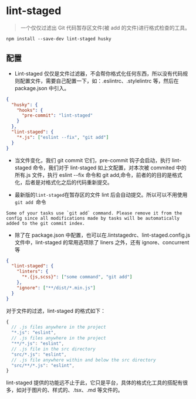 # lint-staged

> 一个仅仅过滤出 Git 代码暂存区文件(被 add 的文件)进行格式检查的工具。

```shell
npm install --save-dev lint-staged husky
```

## 配置

- Lint-staged 仅仅是文件过滤器，不会帮你格式化任何东西，所以没有代码规则配置文件，需要自己配置一下，如：.eslintrc、.stylelintrc 等，然后在 package.json 中引入。

```json
{
  "husky": {
    "hooks": {
      "pre-commit": "lint-staged"
    }
  },
  "lint-staged": {
    "*.js": ["eslint --fix", "git add"]
  }
}
```

- 当文件变化，我们 git commit 它们，pre-commit 钩子会启动，执行 lint-staged 命令，我们对于 lint-staged 如上文配置，对本次被 commited 中的所有.js 文件，执行 eslint --fix 命令和 git add,命令，前者的的目的是格式化，后者是对格式化之后的代码重新提交。

- 最新版的`lint-staged`在暂存区的文件 lint 后会自动提交。所以可以不用使用`git add `命令

```shell
Some of your tasks use `git add` command. Please remove it from the config since all modifications made by tasks will be automatically added to the git commit index.
```

- 除了在 package.json 中配置，也可以在.lintstagedrc、lint-staged.config.js 文件中，lint-staged 的常用选项除了 liners 之外，还有 ignore、concurrent 等

```json
{
  "lint-staged": {
    "linters": {
      "*.{js,scss}": ["some command", "git add"]
    },
    "ignore": ["**/dist/*.min.js"]
  }
}
```

对于文件的过滤，lint-staged 的格式如下：

```js
{
  // .js files anywhere in the project
  "*.js": "eslint",
  // .js files anywhere in the project
  "**/*.js": "eslint",
  // .js file in the src directory
  "src/*.js": "eslint",
  // .js file anywhere within and below the src directory
  "src/**/*.js": "eslint",
}
```

lint-staged 提供的功能远不止于此，它只是平台，具体的格式化工具的搭配有很多，如对于图片的、样式的、.tsx、.md 等文件的。
